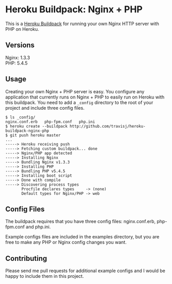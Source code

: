 Heroku Buildpack: Nginx + PHP
=============================

This is a [Heroku Buildpack](http://devcenter.heroku.com/articles/buildpacks) for 
running your own Nginx HTTP server with PHP on Heroku.

Versions
--------

Nginx: 1.3.3  
PHP: 5.4.5

Usage
-----

Creating your own Nginx + PHP server is easy. You configure any application that
currently runs on Nginx + PHP to easily run on Heroku with this buildpack. You need
to add a `_config` directory to the root of your project and include three config
files. 

    $ ls _config/
    nginx.conf.erb   php-fpm.conf   php.ini
    $ heroku create --buildpack http://github.com/travisj/heroku-buildpack-nginx-php
    $ git push heroku master
    ...
    -----> Heroku receiving push
    -----> Fetching custom buildpack... done
    -----> Nginx/PHP app detected
    -----> Installing Nginx
    -----> Bundling Nginx v1.3.3
    -----> Installing PHP
    -----> Bundling PHP v5.4.5
    -----> Installing boot script
    -----> Done with compile
    -----> Discovering process types
           Procfile declares types     -> (none)
           Default types for Nginx/PHP -> web

Config Files
------------

The buildpack requires that you have three config files: nginx.conf.erb, php-fpm.conf
and php.ini.

Example configs files are included in the examples directory, but you are free to
make any PHP or Nginx config changes you want.

Contributing
------------

Please send me pull requests for additional example configs and I would be happy
to include them in this project.
